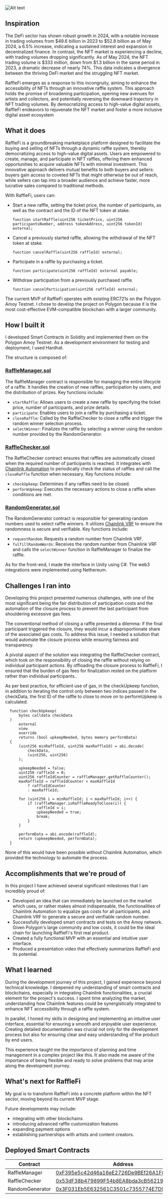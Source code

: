 ![Alt text](https://raw.githubusercontent.com/andreatedesco/RaffleFi/master/assets/images/logo-rect.png)

## Inspiration
The DeFi sector has shown robust growth in 2024, with a notable increase in trading volumes from $49.6 billion in 2023 to $52.8 billion as of May 2024, a 6.5% increase, indicating a sustained interest and expansion in decentralized finance. In contrast, the NFT market is experiencing a decline, with trading volumes dropping significantly. As of May 2024, the NFT trading volume is $333 million, down from $1.3 billion in the same period in 2023, a dramatic decrease of nearly 74%. This data indicates a divergence between the thriving DeFi market and the struggling NFT market.

RaffleFi emerges as a response to this incongruity, aiming to enhance the accessibility of NFTs through an innovative raffle system. This approach holds the promise of broadening participation, opening new avenues for artists and collectors, and potentially reversing the downward trajectory in NFT trading volumes. By democratizing access to high-value digital assets, RaffleFi endeavors to rejuvenate the NFT market and foster a more inclusive digital asset ecosystem


## What it does
RaffleFi is a groundbreaking marketplace platform designed to facilitate the buying and selling of NFTs through a dynamic raffle system, thereby democratizing access to high-value digital assets. Users are empowered to create, manage, and participate in NFT raffles, offering them enhanced opportunities to acquire valuable NFTs with minimal investment. This innovative approach delivers mutual benefits to both buyers and sellers: buyers gain access to coveted NFTs that might otherwise be out of reach, while sellers can tap into a broader audience and achieve faster, more lucrative sales compared to traditional methods.

With RaffleFi, users can:

- Start a new raffle, setting the ticket price, the number of participants, as well as the contract and the ID of the NFT token at stake.
  ```solidity
  function startRaffle(uint256 ticketPrice, uint256 participantsNumber, address tokenAddress, uint256 tokenId) external;
  ```

- Cancel a previously started raffle, allowing the withdrawal of the NFT token at stake.
  ```solidity
  function cancelRaffle(uint256 raffleId) external;
  ```

- Participate in a raffle by purchasing a ticket.
  ```solidity
  function participate(uint256 raffleId) external payable;
  ```

- Withdraw participation from a previously purchased raffle.
  ```solidity
  function cancelParticipation(uint256 raffleId) external;
  ```

The current MVP of RaffleFi operates with existing ERC721s on the Polygon Amoy Testnet.
I chose to develop the project on Polygon because it is the most cost-effective EVM-compatible blockchain with a larger community.


## How I built it
I developed Smart Contracts in Solidity and implemented them on the Polygon Amoy Testnet. As a development environment for testing and deployment, I used Hardhat.

The structure is composed of:

### [RaffleManager.sol](https://github.com/andreatedesco/RaffleFi/blob/master/blockchain/contracts/RaffleManager.sol)
The RaffleManager contract is responsible for managing the entire lifecycle of a raffle. It handles the creation of new raffles, participation by users, and the distribution of prizes. Key functions include:
- `startRaffle`: Allows users to create a new raffle by specifying the ticket price, number of participants, and prize details.
- `participate`: Enables users to join a raffle by purchasing a ticket.
- `closeRaffle`: Called by the RaffleChecker to close a raffle and trigger the random winner selection process.
- `selectWinner`: Finalizes the raffle by selecting a winner using the random number provided by the RandomGenerator.

### [RaffleChecker.sol](https://github.com/andreatedesco/RaffleFi/blob/master/blockchain/contracts/RaffleChecker.sol) 
The RaffleChecker contract ensures that raffles are automatically closed when the required number of participants is reached. It integrates with [Chainlink Automation](https://automation.chain.link/polygon-amoy/102041187230818838600297010846463060881052113143162711194908975718707472217471) to periodically check the status of raffles and call the `closeRaffle` function when necessary. Key functions include:
- `checkUpkeep`: Determines if any raffles need to be closed.
- `performUpkeep`: Executes the necessary actions to close a raffle when conditions are met.

### [RandomGenerator.sol](https://github.com/andreatedesco/RaffleFi/blob/master/blockchain/contracts/RandomGenerator.sol)
The RandomGenerator contract is responsible for generating random numbers used to select raffle winners. It utilizes [Chainlink VRF](https://vrf.chain.link/polygon-amoy/14520244658930558852487142517189753937245840530259462183108250821211829852522) to ensure the randomness is secure and verifiable. Key functions include:
- `requestRandom`: Requests a random number from Chainlink VRF.
- `fulfillRandomWords`: Receives the random number from Chainlink VRF and calls the `selectWinner` function in RaffleManager to finalize the raffle.

As for the front-end, I made the interface in Unity using C#. The web3 integrations were implemented using Nethereum.


## Challenges I ran into
Developing this project presented numerous challenges, with one of the most significant being the fair distribution of participation costs and the automation of the closure process to prevent the last participant from shouldering excessive gas fees.

The conventional method of closing a raffle presented a dilemma: if the final participant triggered the closure, they would incur a disproportionate share of the associated gas costs. To address this issue, I needed a solution that would automate the closure process while ensuring fairness and transparency.

A pivotal aspect of the solution was integrating the RaffleChecker contract, which took on the responsibility of closing the raffle without relying on individual participant actions. By offloading the closure process to RaffleFi, I ensured that the burden of gas fees for finalization rested on the platform rather than individual participants..

As per best practice, for efficient use of gas, in the checkUpkeep function, in addition to iterating the control only between two indices passed in the checkData, the first ID of the raffle to close to move on to performUpkeep is calculated.

  ```solidity
    function checkUpkeep(
        bytes calldata checkData
    )
        external
        view
        override
        returns (bool upkeepNeeded, bytes memory performData)
    {
        (uint256 minRaffleId, uint256 maxRaffleId) = abi.decode(
            checkData,
            (uint256, uint256)
        );

        upkeepNeeded = false;
        uint256 raffleId = 0;
        uint256 raffleIdCounter = raffleManager.getRaffleCounter();
        maxRaffleId = raffleIdCounter < maxRaffleId
            ? raffleIdCounter
            : maxRaffleId;

        for (uint256 i = minRaffleId; i < maxRaffleId; i++) {
            if (raffleManager.isRaffleReadyToClose(i)) {
                raffleId = i;
                upkeepNeeded = true;
                break;
            }
        }

        performData = abi.encode(raffleId);
        return (upkeepNeeded, performData);
    }
  ```

None of this would have been possible without Chainlink Automation, which provided the technology to automate the process.


## Accomplishments that we're proud of
In this project I have achieved several significant milestones that I am incredibly proud of:
- Developed an idea that can immediately be launched on the market which uses, or rather makes almost indispensable, the functionalities of Chainlink Automation to equalize gas costs for all participants, and Chainlink VRF to generate a secure and verifiable random number.
- Successfully developed smart contracts and tests on the Amoy network. Given Polygon's large community and low costs, it could be the ideal chain for launching RaffleFi's first real product.
- Created a fully functional MVP with an essential and intuitive user interface.
- Produced a presentation video that effectively summarizes RaffleFi and its potential.


## What I learned
During the development journey of this project, I gained experience beyond technical knowledge. I deepened my understanding of smart contracts and blockchains, especially in integrating Chainlink functionalities, a crucial element for the project's success. I spent time analyzing the market, understanding how Chainlink features could be synergistically integrated to enhance NFT accessibility through a raffle system.

In parallel, I honed my skills in designing and implementing an intuitive user interface, essential for ensuring a smooth and enjoyable user experience. Creating detailed documentation was crucial not only for the development process but also for ensuring clear and easy understanding of the product by end users.

This experience taught me the importance of planning and time management in a complex project like this. It also made me aware of the importance of being flexible and ready to solve problems that may arise along the development journey.


## What's next for RaffleFi
My goal is to transform RaffleFi into a concrete platform within the NFT sector, moving beyond its current MVP stage. 

Future developments may include:
- integrating with other blockchains
- introducing advanced raffle customization features
- expanding payment options
- establishing partnerships with artists and content creators.


## Deployed Smart Contracts
| Contract | Address
| ----------- | ----------- |
| RaffleManager | [0xF395e5c42d46a16eE2726De9BEf26A1F8a3396b9](https://amoy.polygonscan.com/address/0xF395e5c42d46a16eE2726De9BEf26A1F8a3396b9) |
| RaffleChecker | [0x53dF38b479899F54b8EA8bda3cB562196f1dFA8d](https://amoy.polygonscan.com/address/0x53dF38b479899F54b8EA8bda3cB562196f1dFA8d) |
| RandomGenerator | [0x3F031Eb5E632561C3501c7355774E7D9A47a9316](https://amoy.polygonscan.com/address/0x3F031Eb5E632561C3501c7355774E7D9A47a9316) |
